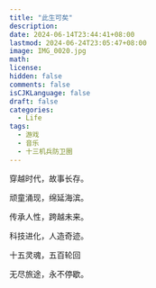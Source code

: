 ```yaml
---
title: "此生可矣"
description: 
date: 2024-06-14T23:44:41+08:00
lastmod: 2024-06-24T23:05:47+08:00
image: IMG_0020.jpg
math: 
license: 
hidden: false
comments: false
isCJKLanguage: false
draft: false
categories:
  - Life
tags:
  - 游戏
  - 音乐
  - 十三机兵防卫圈
---
```


穿越时代，故事长存。

顽童涌现，绵延海滨。

传承人性，跨越未来。



科技进化，人造奇迹。

十五灵魂，五百轮回

无尽旅途，永不停歇。
